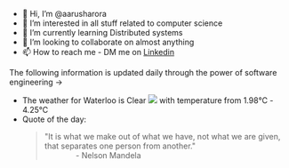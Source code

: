 - 👋 Hi, I’m @aarusharora
- 👀 I’m interested in all stuff related to computer science
- 🌱 I’m currently learning Distributed systems
- 💞️ I’m looking to collaborate on almost anything
- 📫 How to reach me - DM me on [Linkedin](https://www.linkedin.com/in/aarusharora789/)

The following information is updated daily through the power of software engineering ->
- The weather for Waterloo is Clear ![](https://openweathermap.org/img/wn/01d.png) with temperature from 1.98℃ - 4.25℃
- Quote of the day:  
	> "It is what we make out of what we have, not what we are given, that separates one person from another."  
	> &emsp;&emsp;&emsp;&emsp;- Nelson Mandela

